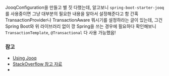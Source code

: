 JooqConfiguration을 만들고 별 짓 다했는데, 알고보니 `spring-boot-starter-jooq` 를 사용중이면 
그냥 대부분의 필요한 내용을 알아서 설정해준다고 함
간혹 TransactionProvider나 TransactionAware 뭐시기를 설정하라는 글이 있는데, 그건 Spring Boot와 위 라이브러리 없이 깡 Spring을 쓰는 경우에 필요하다
확인해보니 `TransactionTemplate`, `@Transactional` 다 사용 가능했음!

### 참고
* [Using Jooq](https://docs.spring.io/spring-boot/docs/1.3.5.RELEASE/reference/html/boot-features-jooq.html)
* [StackOverflow 참고 자료](https://stackoverflow.com/questions/39985645/jooq-and-spring-transaction-management)
* 